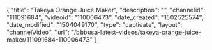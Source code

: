 {
    "title": "Takeya Orange Juice Maker",
    "description": "",
    "channelid": "111091684",
    "videoid": "110006473",
    "date_created": "1502525574",
    "date_modified": "1504049170",
    "type": "captivate",
    "layout": "channelVideo",
    "url": "\/bbbusa-latest-videos\/takeya-orange-juice-maker\/111091684-110006473"
}
